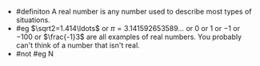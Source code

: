 - #definiton A real number is any number used to describe most types of situations.
- #eg $\sqrt2=1.414\ldots$ or $\pi=3.141592653589\ldots$ or $0$ or $1$ or $-1$ or $-100$ or $\frac{-1}3$ are all examples of real numbers. You probably can't think of a number that isn't real.
- #not #eg N
